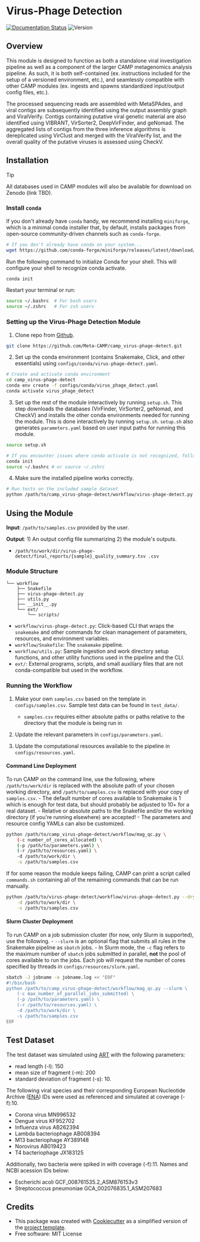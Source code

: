 # Virus-Phage Detection

[![Documentation Status](https://img.shields.io/badge/docs-unknown-yellow.svg)]() ![Version](https://img.shields.io/badge/version-0.3.1-brightgreen)

<!-- [![Documentation Status](https://img.shields.io/readthedocs/camp_virus-phage-detect)](https://camp-documentation.readthedocs.io/en/latest/virus-phage-detect.html) -->

## Overview

This module is designed to function as both a standalone viral investigation pipeline as well as a component of the larger CAMP metagenomics analysis pipeline. As such, it is both self-contained (ex. instructions included for the setup of a versioned environment, etc.), and seamlessly compatible with other CAMP modules (ex. ingests and spawns standardized input/output config files, etc.). 

The processed sequencing reads are assembled with MetaSPAdes, and viral contigs are subsequently identified using the output assembly graph and ViralVerify. Contigs containing putative viral genetic material are also identified using VIBRANT, VirSorter2, DeepVirFinder, and geNomad. The aggregated lists of contigs from the three inference algorithms is dereplicated using VirClust and merged with the ViralVerify list, and the overall quality of the putative viruses is assessed using CheckV. 

## Installation

> [!TIP]
> All databases used in CAMP modules will also be available for download on Zenodo (link TBD).

### Install `conda`

If you don't already have `conda` handy, we recommend installing `miniforge`, which is a minimal conda installer that, by default, installs packages from open-source community-driven channels such as `conda-forge`.
```Bash
# If you don't already have conda on your system...
wget https://github.com/conda-forge/miniforge/releases/latest/download/Miniforge3-Linux-x86_64.sh
```

Run the following command to initialize Conda for your shell. This will configure your shell to recognize conda activate. 
```Bash
conda init
```

Restart your terminal or run:
```Bash
source ~/.bashrc  # For bash users
source ~/.zshrc   # For zsh users
```

### Setting up the Virus-Phage Detection Module

1. Clone repo from [Github](<https://github.com/Meta-CAMP/camp_virus-phage-detect>).
```Bash
git clone https://github.com/Meta-CAMP/camp_virus-phage-detect.git
```

2. Set up the conda environment (contains Snakemake, Click, and other essentials) using `configs/conda/virus-phage-detect.yaml`. 
```Bash
# Create and activate conda environment 
cd camp_virus-phage-detect
conda env create -f configs/conda/virus_phage_detect.yaml
conda activate virus_phage_detect
```

3. Set up the rest of the module interactively by running `setup.sh`. This step downloads the databases (VirFinder, VirSorter2, geNomad, and CheckV) and installs the other conda environments needed for running the module. This is done interactively by running `setup.sh`. `setup.sh` also generates `parameters.yaml` based on user input paths for running this module.
```Bash
source setup.sh

# If you encounter issues where conda activate is not recognized, follow these steps to properly initialize Conda
conda init
source ~/.bashrc # or source ~/.zshrc
```

4. Make sure the installed pipeline works correctly. 
```Bash
# Run tests on the included sample dataset
python /path/to/camp_virus-phage-detect/workflow/virus-phage-detect.py test
```

## Using the Module

**Input**: `/path/to/samples.csv` provided by the user.

**Output**: 1) An output config file summarizing 2) the module's outputs. 

- `/path/to/work/dir/virus-phage-detect/final_reports/{sample}_quality_summary.tsv .csv`


### Module Structure
```
└── workflow
    ├── Snakefile
    ├── virus-phage-detect.py
    ├── utils.py
    ├── __init__.py
    └── ext/
        └── scripts/
```
- `workflow/virus-phage-detect.py`: Click-based CLI that wraps the `snakemake` and other commands for clean management of parameters, resources, and environment variables.
- `workflow/Snakefile`: The `snakemake` pipeline. 
- `workflow/utils.py`: Sample ingestion and work directory setup functions, and other utility functions used in the pipeline and the CLI.
- `ext/`: External programs, scripts, and small auxiliary files that are not conda-compatible but used in the workflow.

### Running the Workflow

1. Make your own `samples.csv` based on the template in `configs/samples.csv`. Sample test data can be found in `test_data/`. 
    - `samples.csv` requires either absolute paths or paths relative to the directory that the module is being run in

2. Update the relevant parameters in `configs/parameters.yaml`.

3. Update the computational resources available to the pipeline in `configs/resources.yaml`. 

#### Command Line Deployment

To run CAMP on the command line, use the following, where `/path/to/work/dir` is replaced with the absolute path of your chosen working directory, and `/path/to/samples.csv` is replaced with your copy of `samples.csv`. 
    - The default number of cores available to Snakemake is 1 which is enough for test data, but should probably be adjusted to 10+ for a real dataset.
    - Relative or absolute paths to the Snakefile and/or the working directory (if you're running elsewhere) are accepted!
    - The parameters and resource config YAMLs can also be customized.
```Bash
python /path/to/camp_virus-phage-detect/workflow/mag_qc.py \
    (-c number_of_cores_allocated) \
    (-p /path/to/parameters.yaml) \
    (-r /path/to/resources.yaml) \
    -d /path/to/work/dir \
    -s /path/to/samples.csv
```

If for some reason the module keeps failing, CAMP can print a script called `commands.sh` containing all of the remaining commands that can be run manually. 
```Bash
python /path/to/virus-phage-detect/workflow/virus-phage-detect.py --dry_run \
    -d /path/to/work/dir \
    -s /path/to/samples.csv
```

#### Slurm Cluster Deployment

To run CAMP on a job submission cluster (for now, only Slurm is supported), use the following.
    - `--slurm` is an optional flag that submits all rules in the Snakemake pipeline as `sbatch` jobs. 
    - In Slurm mode, the `-c` flag refers to the maximum number of `sbatch` jobs submitted in parallel, **not** the pool of cores available to run the jobs. Each job will request the number of cores specified by threads in `configs/resources/slurm.yaml`.
```Bash
sbatch -J jobname -o jobname.log << "EOF"
#!/bin/bash
python /path/to/camp_virus-phage-detect/workflow/mag_qc.py --slurm \
    (-c max_number_of_parallel_jobs_submitted) \
    (-p /path/to/parameters.yaml) \
    (-r /path/to/resources.yaml) \
    -d /path/to/work/dir \
    -s /path/to/samples.csv
EOF
```


## Test Dataset 

The test dataset was simulated using [ART](https://www.niehs.nih.gov/research/resources/software/biostatistics/art/index.cfm) with the following parameters:
- read length (-l): 150 
- mean size of fragment (-m): 200 
- standard deviation of fragment (-s): 10.

The following viral species and their corresponding European Nucleotide Archive ([ENA](https://www.ebi.ac.uk/ena/browser/home)) IDs were used as referenced and simulated at coverage (-f):10.
- Corona virus  MN996532
- Dengue virus  KF952702
- Influenza virus   AB262394
- Lambda bacteriophage  AB008394
- M13 bacteriophage AY389148
- Norovirus AB019423
- T4 bacteriophage  JX183125

Additionally, two bacteria were spiked in with coverage (-f):11. Names and NCBI acession IDs below:
- Escherichi acoli GCF_008761535.2_ASM876153v3
- Streptococcus pneumoniae GCA_002076835.1_ASM207683

## Credits
 
- This package was created with [Cookiecutter](https://github.com/cookiecutter/cookiecutter>) as a simplified version of the [project template](https://github.com/audreyr/cookiecutter-pypackage>).
- Free software: MIT License

